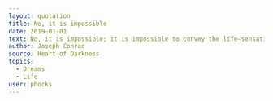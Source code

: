 ```yaml
---
layout: quotation
title: No, it is impossible
date: 2019-01-01
text: No, it is impossible; it is impossible to convey the life—sensation of any given epoch of one’s existence—that which makes its truth, its meaning—its subtle and penetrating essence. It is impossible. We live, as we dream—alone.
author: Joseph Conrad
source: Heart of Darkness
topics:
  - Dreams
  - Life
user: phocks
---
```

